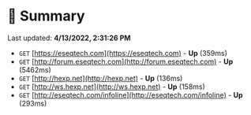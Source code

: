 # 📖 Summary
Last updated: **4/13/2022, 2:31:26 PM**

- `GET` [https://eseqtech.com](https://eseqtech.com) - **Up** (359ms)
- `GET` [http://forum.eseqtech.com](http://forum.eseqtech.com) - **Up** (5462ms)
- `GET` [http://hexp.net](http://hexp.net) - **Up** (136ms)
- `GET` [http://ws.hexp.net](http://ws.hexp.net) - **Up** (158ms)
- `GET` [http://eseqtech.com/infoline](http://eseqtech.com/infoline) - **Up** (293ms)
